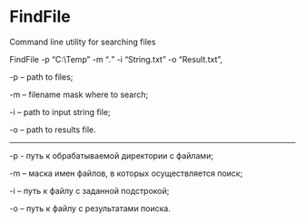 # FindFile
Command line utility for searching files

FindFile -p “C:\Temp” -m “*.*” -i “String.txt” -o “Result.txt”,

-p – path to files; 

-m – filename mask where to search;   

-i – path to input string file;

-o – path to results file.

---

-p - путь к обрабатываемой директории с файлами;

-m – маска имен файлов, в которых осуществляется поиск;    

-i – путь к файлу с заданной подстрокой;

-o – путь к файлу с результатами поиска.
